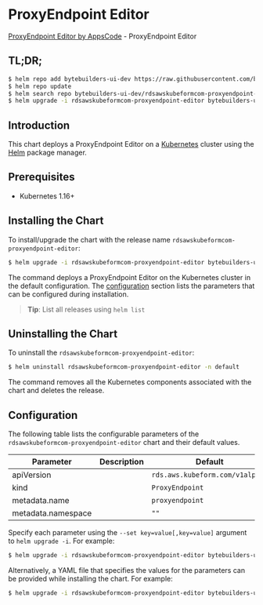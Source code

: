 # ProxyEndpoint Editor

[ProxyEndpoint Editor by AppsCode](https://byte.builders) - ProxyEndpoint Editor

## TL;DR;

```bash
$ helm repo add bytebuilders-ui-dev https://raw.githubusercontent.com/bytebuilders/ui-wizards/
$ helm repo update
$ helm search repo bytebuilders-ui-dev/rdsawskubeformcom-proxyendpoint-editor --version=v0.4.17
$ helm upgrade -i rdsawskubeformcom-proxyendpoint-editor bytebuilders-ui-dev/rdsawskubeformcom-proxyendpoint-editor -n default --create-namespace --version=v0.4.17
```

## Introduction

This chart deploys a ProxyEndpoint Editor on a [Kubernetes](http://kubernetes.io) cluster using the [Helm](https://helm.sh) package manager.

## Prerequisites

- Kubernetes 1.16+

## Installing the Chart

To install/upgrade the chart with the release name `rdsawskubeformcom-proxyendpoint-editor`:

```bash
$ helm upgrade -i rdsawskubeformcom-proxyendpoint-editor bytebuilders-ui-dev/rdsawskubeformcom-proxyendpoint-editor -n default --create-namespace --version=v0.4.17
```

The command deploys a ProxyEndpoint Editor on the Kubernetes cluster in the default configuration. The [configuration](#configuration) section lists the parameters that can be configured during installation.

> **Tip**: List all releases using `helm list`

## Uninstalling the Chart

To uninstall the `rdsawskubeformcom-proxyendpoint-editor`:

```bash
$ helm uninstall rdsawskubeformcom-proxyendpoint-editor -n default
```

The command removes all the Kubernetes components associated with the chart and deletes the release.

## Configuration

The following table lists the configurable parameters of the `rdsawskubeformcom-proxyendpoint-editor` chart and their default values.

|     Parameter      | Description |                  Default                   |
|--------------------|-------------|--------------------------------------------|
| apiVersion         |             | <code>rds.aws.kubeform.com/v1alpha1</code> |
| kind               |             | <code>ProxyEndpoint</code>                 |
| metadata.name      |             | <code>proxyendpoint</code>                 |
| metadata.namespace |             | <code>""</code>                            |


Specify each parameter using the `--set key=value[,key=value]` argument to `helm upgrade -i`. For example:

```bash
$ helm upgrade -i rdsawskubeformcom-proxyendpoint-editor bytebuilders-ui-dev/rdsawskubeformcom-proxyendpoint-editor -n default --create-namespace --version=v0.4.17 --set apiVersion=rds.aws.kubeform.com/v1alpha1
```

Alternatively, a YAML file that specifies the values for the parameters can be provided while
installing the chart. For example:

```bash
$ helm upgrade -i rdsawskubeformcom-proxyendpoint-editor bytebuilders-ui-dev/rdsawskubeformcom-proxyendpoint-editor -n default --create-namespace --version=v0.4.17 --values values.yaml
```
